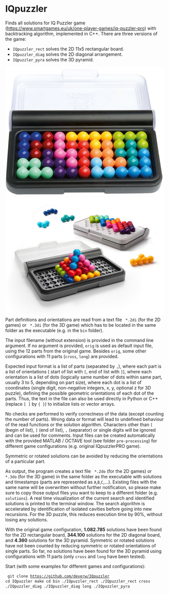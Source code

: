 # IQpuzzler
Finds all solutions for IQ Puzzler game (https://www.smartgames.eu/uk/one-player-games/iq-puzzler-pro) with backtracking algorithm, implemented in C++. There are three versions of the game:
<ul>
  <li><code>IQpuzzler_rect</code> solves the 2D 11x5 rectangular board.</li>
  <li><code>IQpuzzler_diag</code> solves the 2D diagonal arrangement.</li>
  <li><code>IQpuzzler_pyra</code> solves the 3D pyramid.</li>
</ul>
<img src="img/rect.jpg" alt="rectangular board">
<img src="img/diag_pyra.jpg" alt="diagonal board and pyramid">
Part definitions and orientations are read from a text file <code> *.2di</code> (for the 2D games) or <code> *.3di</code> (for the 3D game) which has to be located in the same folder as the executable (e.g. in the <code>bin</code> folder).

The input filename (without extension) is provided in the command line argument. If no argument is provided, <code>orig</code> is used as default input file, using the 12 parts from the original game. Besides <code>orig</code>, some other configurations with 11 parts (<code>cross</code>, <code>long</code>) are provided. 

Expected input format is a list of parts (separated by <code>,</code>), where each part is a list of orientations ( start of list with <code>[</code>, end of list with <code>]</code>), where each orientation is a list of dots (logically same number of dots within same part, usually 3 to 5, depending on part size), where each dot is a list of coordinates (single digit, non-negative integers, x, y, optional z for 3D puzzle), defining the possible geometric orientations of each dot of the parts.
Thus, the text in the file can also be used directly in Python or C++ (replace <code>[ ]</code> by <code>{ }</code>) to initialize lists or vector arrays.

No checks are performed to verify correctness of the data (except counting the number of parts).
Wrong data or format will lead to undefined behaviour of the read functions or the solution algorithm.
Characters other than <code>[</code> (begin of list), <code>]</code> (end of list), <code>,</code> (separator) or single digits will be ignored and can be used for comments.
Input files can be created automatically with the provided MATLAB / OCTAVE tool (see folder <code>pre-processing</code>) for different game configurations (e.g. original IQpuzzlerPRO game).

Symmetric or rotated solutions can be avoided by reducing the orientations of a particular part.

As output, the program creates a text file <code> *.2do</code> (for the 2D games) or <code> *.3do</code> (for the 3D game) in the same folder as the executable with solutions and timestamps (parts are represented as <code>A</code>,<code>B</code>,<code>C</code>,...). Existing files with the same name will be overwritten without further notification, so please make sure to copy those output files you want to keep to a different folder (e.g. <code>solutions</code>).
A real time visualization of the current search and identified solutions is printed to the terminal window.
The search algorithm is accelerated by identification of isolated cavities before going into new recursions. For the 3D puzzle, this reduces execution time by 90%, without losing any solutions.

With the original game configuration, <b>1.082.785</b> solutions have been found for the 2D rectangular board, <b>344.100</b> solutions for the 2D diagonal board, and <b>4.360</b> solutions for the 3D pyramid. Symmetric or rotated solutions have not been counted by reducing symmetric or rotated orientations of single parts.
So far, no solutions have been found for the 3D pyramid using configurations with 11 parts (only <code>cross</code> and <code>long</code> have been tested).

Start (with some examples for different games and configurations):<pre><code>
  git clone https://github.com/deverw/IQpuzzler
  cd IQpuzzler
  make
  cd bin
  ./IQpuzzler_rect
  ./IQpuzzler_rect cross
  ./IQpuzzler_diag
  ./IQpuzzler_diag long
  ./IQpuzzler_pyra</code></pre>
